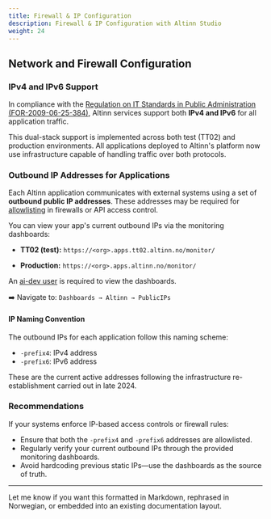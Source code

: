 ```yaml
---
title: Firewall & IP Configuration
description: Firewall & IP Configuration with Altinn Studio
weight: 24
---
```



## Network and Firewall Configuration

### IPv4 and IPv6 Support

In compliance with the [Regulation on IT Standards in Public Administration (FOR-2009-06-25-384)](https://lovdata.no/dokument/SF/forskrift/2013-04-05-959), Altinn services support both **IPv4 and IPv6** for all application traffic.

This dual-stack support is implemented across both test (TT02) and production environments. All applications deployed to Altinn's platform now use infrastructure capable of handling traffic over both protocols.

### Outbound IP Addresses for Applications

Each Altinn application communicates with external systems using a set of **outbound public IP addresses**. These addresses may be required for [allowlisting](https://en.wikipedia.org/wiki/Whitelist) in firewalls or API access control.

You can view your app's current outbound IPs via the monitoring dashboards:

* **TT02 (test):**
  `https://<org>.apps.tt02.altinn.no/monitor/`

* **Production:**
  `https://<org>.apps.altinn.no/monitor/`

An [ai-dev user](https://docs.altinn.studio/altinn-studio/guides/administration/access-management/apps/) is required to view the dashboards.

➡️ Navigate to:
`Dashboards → Altinn → PublicIPs`

#### IP Naming Convention

The outbound IPs for each application follow this naming scheme:

* `-prefix4`: IPv4 address
* `-prefix6`: IPv6 address

These are the current active addresses following the infrastructure re-establishment carried out in late 2024.

### Recommendations

If your systems enforce IP-based access controls or firewall rules:

* Ensure that both the `-prefix4` and `-prefix6` addresses are allowlisted.
* Regularly verify your current outbound IPs through the provided monitoring dashboards.
* Avoid hardcoding previous static IPs—use the dashboards as the source of truth.

---

Let me know if you want this formatted in Markdown, rephrased in Norwegian, or embedded into an existing documentation layout.
